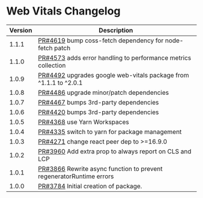 # Web Vitals Changelog

| Version | Description |
|---------|-------------|
| 1.1.1 | [PR#4619](https://github.com/bbc/psammead/pull/4619) bump coss-fetch dependency for node-fetch patch
| 1.1.0 | [PR#4573](https://github.com/bbc/psammead/pull/4573) adds error handling to performance metrics collection |
| 1.0.9 | [PR#4492](https://github.com/bbc/psammead/pull/4492) upgrades google web-vitals package from ^1.1.1 to ^2.0.1 |
| 1.0.8 | [PR#4486](https://github.com/bbc/psammead/pull/4486) upgrade minor/patch dependencies |
| 1.0.7 | [PR#4467](https://github.com/bbc/psammead/pull/4467) bumps 3rd-party dependencies |
| 1.0.6 | [PR#4420](https://github.com/bbc/psammead/pull/4420) bumps 3rd-party dependencies |
| 1.0.5 | [PR#4368](https://github.com/bbc/psammead/pull/4368) use Yarn Workspaces |
| 1.0.4 | [PR#4335](https://github.com/bbc/psammead/pull/4335) switch to yarn for package management |
| 1.0.3 | [PR#4271](https://github.com/bbc/psammead/pull/4271) change react peer dep to >=16.9.0 |
| 1.0.2   | [PR#3960](https://github.com/bbc/psammead/pull/3960) Add extra prop to always report on CLS and LCP |
| 1.0.1   | [PR#3866](https://github.com/bbc/psammead/pull/3866) Rewrite async function to prevent regeneratorRuntime errors |
| 1.0.0   | [PR#3784](https://github.com/bbc/psammead/pull/3784) Initial creation of package. |

